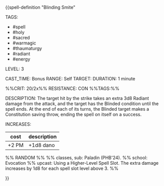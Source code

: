 {{spell-definition "Blinding Smite"

TAGS: 
  - #spell
  - #holy 
  - #sacred 
  - #warmagic 
  - #thaumaturgy 
  - #radiant 
  - #energy

LEVEL: 3

CAST_TIME: Bonus
RANGE: Self
TARGET: 
DURATION: 1 minute

%%CRIT: 20/2x%%
RESISTANCE: CON
%%TAGS:%%

DESCRIPTION:
The target hit by the strike takes an extra 3d8 Radiant damage from the attack, and the target has the Blinded condition until the spell ends. At the end of each of its turns, the Blinded target makes a Constitution saving throw, ending the spell on itself on a success.

INCREASES:

| cost  | description |
| ----- | ----------- |
| +2 PM | +1d8 dano   |


%% RANDOM
%%
%% classes, sub: Paladin (PHB'24). 
%% school: Evocation
%% upcast: Using a Higher-Level Spell Slot. The extra damage increases by 1d8 for each spell slot level above 3.
%%


}}